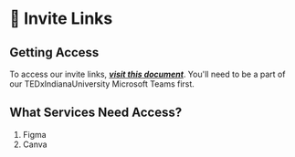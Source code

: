 # 🔗 Invite Links

## Getting Access

To access our invite links, [_**visit this document**_](https://indiana.sharepoint.com/:w:/r/sites/O365-TEDxI/Shared%20Documents/General/Invitation%20Links.docx?csf=1\&d=w633f8ebab08944a6bc00967bdeaf9c04\&e=YbcrtD\&web=1). You'll need to be a part of our TEDxIndianaUniversity Microsoft Teams first.

## What Services Need Access?

1. Figma
2. Canva

